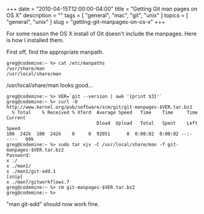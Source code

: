 +++
date        = "2010-04-15T12:00:00-04:00"
title       = "Getting Git man pages on OS X"
description = ""
tags        = [ "general", "mac", "git", "unix" ]
topics      = [ "general", "unix" ]
slug        = "getting-git-manpages-on-os-x"
+++

For some reason the OS X install of Git doesn't include the manpages. Here is how I installed them.

<!--more-->

First off, find the appropriate manpath.

```console
greg@codemine:~ %> cat /etc/manpaths
/usr/share/man
/usr/local/share/man
```

/usr/local/share/man looks good...

```console
greg@codemine:~ %> VER=`git --version | awk '{print $3}'`
greg@codemine:~ %> curl -O http://www.kernel.org/pub/software/scm/git/git-manpages-$VER.tar.bz2
  % Total    % Received % Xferd  Average Speed   Time    Time     Time  Current
                                 Dload  Upload   Total   Spent    Left  Speed
100  242k  100  242k    0     0  92051      0  0:00:02  0:00:02 --:--:--   99k
greg@codemine:~ %> sudo tar xjv -C /usr/local/share/man -f git-manpages-$VER.tar.bz2
Password:
x ./
x ./man1/
x ./man1/git-add.1
[snip]
x ./man7/gitworkflows.7
greg@codemine:~ %> rm git-manpages-$VER.tar.bz2
greg@codemine:~ %>
```

"man git-add" should now work fine.
